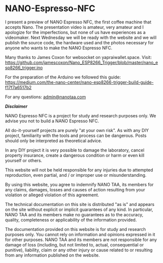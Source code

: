 # NANO-Espresso-NFC
I present a preview of NANO Espresso NFC, the first coffee machine that accepts Nano. The presentation video is amateur, very amateur and I apologize for the imperfections, but none of us have experiences as a videomaker.  Next Wednesday we will be ready with the website and we will publish the source code, the hardware used and the photos necessary for anyone who wants to make the NANO Espresso NFC.  

Many thanks to James Coxon for websocket on yapraiwallet.space. 
Visit: https://github.com/jamescoxon/Nano_ESP8266_Trigger/blob/master/nano_esp8266_trigger.ino

For the preparation of the Arduino we followed this guide:
https://medium.com/the-nano-center/nano-esp8266-trigger-build-guide-f17f7a6517b2

For any questions: admin@nanotaa.com

***Disclaimer***

NANO Espresso NFC is a project for study and research purposes only. We advise you not to build a NANO Espresso NFC.

All do-it-yourself projects are purely "at your own risk". As with any DIY project, familiarity with the tools and process can be dangerous. Posts should only be interpreted as theoretical advice.

In any DIY project it is very possible to damage the laboratory, cancel property insurance, create a dangerous condition or harm or even kill yourself or others.

This website will not be held responsible for any injuries due to attempted reproduction, even partial, and / or improper use or misunderstanding.

By using this website, you agree to indemnify NANO TAA, its members for any claims, damages, losses and causes of action resulting from your violation or alleged violation of this agreement.

The technical documentation on this site is distributed "as is" and appears on the site without explicit or implicit guarantees of any kind. In particular, NANO TAA and its members make no guarantees as to the accuracy, quality, completeness or applicability of the information provided.

The documentation provided on this website is for study and research purposes only. You cannot rely on information and opinions expressed in it for other purposes. NANO TAA and its members are not responsible for any damage of loss (including, but not limited to, actual, consequential or punitive), liability, claim or any other injury or cause related to or resulting from any information published on the website.
